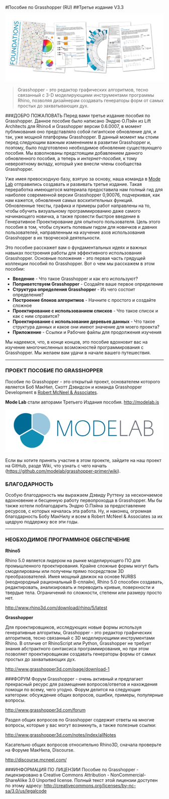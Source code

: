 #Пособие по Grasshopper (RU)
##Третье издание V3.3


![Primer Release Cover](0-about/images/GHP3_5Pages.png)

> Grasshopper - это редактор графических алгоритмов, тесно связанный с 3-D моделирующими инструментами программы Rhino, позволяя дизайнерам создавать генераторы форм от самых простых до захватывающих дух.

###ДОБРО ПОЖАЛОВАТЬ
Перед вами третье издание пособия по Grasshopper. Данное пособие было написано Эндрю О.Пэйн из Lift Architects для Rhino4 и Grasshopper версии 0.6.0007, в момент публикования оно представляло собой гигантское обновление для, и так, уже мощной платформы Grasshopper. В данный момент мы стоим перед следующим важным изменением в развитии Grasshopper и, поэтому, было подготовлено необходимое обновление существующего пособия. Мы взволнованы предстоящим добавлением данного обновленного пособия, а теперь и *интернет-пособия*, к тому невероятному вкладу, который уже внесли члены сообщества Grasshopper.

Уже имея превосходную базу, взятую за основу, наша команда в [Mode Lab](http://modelab.is) отправились создавать и развивать третье издание. Такая переработка имеющегося материала предоставила нам полный гид для наиболее современной версии Grasshopper 0,90076, подчеркивая, как нам кажется, обновления самых восхитительных функций. Обновленные тексты, графика и примеры работ направлены на то, чтобы обучить визуальному программированию даже самого начинающего новичка, а также провести быстрое введение в Генеративное Проектирование для опытного пользователя. Цель этого пособия в том, чтобы служить полевым гидом для новичков и давних пользователей, направленным на изучение азов использования Grasshopper в их творческой деятельности.

Это пособие расскажет вам о фундаментальных идеях и важных
навыках построения работы для эффективного использования Grasshopper. Основные 
положения - это первая часть грядущей коллекции пособий по Grasshopper. Вот о чем мы расскажем в этом пособии:
* **Введение** - Что такое Grasshopper и как его используют?
* **Поприветствуем Grasshopper** - Создайте ваше первое определение
* **Структура определения Grasshopper** - Из чего состоит определение?
* **Построение блоков алгоритмов** - Начните с простого и создайте сложное
* **Проектирование с использованием списков** - Что такое список и как с ним справится?
* **Проектирование с использование деревьев данных** - Что такое структура данных и какое они имеют значение для моего проекта?
* **Приложение** - Ссылки и Рабочие файлы для продолжения изучения

Мы надеемся, что, в конце концов, это пособие вдохновит вас на изучение
многочисленных возможностей программирования с Grasshopper. 
Мы желаем вам удачи в начале вашего путешествия.

---
### ПРОЕКТ ПОСОБИЕ ПО GRASSHOPPER

Пособие по Grasshopper - это открытый проект, основателем которого является Боб МакНил, Скотт Дэвидсон и команда Grasshopper Development в [Robert McNeel & Associates](http://www.en.na.mcneel.com/).

**Mode Lab** стали авторами Третьего Издания пособия. http://modelab.is

![Mode Lab Logo](0-about/images/MODELAB_Logo.png)

Если вы хотите принять участие в этом проекте, зайдите на наш проект на GitHub, разде Wiki, что узнать с чего начать  (https://github.com/modelab/grasshopper-primer/wiki).

### БЛАГОДАРНОСТЬ
Особую благодарность мы выражаем Дэвиду Руттену за нескончаемое вдохновение
и бесценную работу первопроходца в Grasshopper. Мы бы также хотели поблагодарить
Эндрю О.Пэйна за предоставление ресурсов, с которых началась эта работа. 
Ну, и наконец, огромная благодарность Бобу МакНилу и всем в Robert McNeel & Associates 
за их щедрую поддержку все эти годы.

---
### НЕОБХОДИМОЕ ПРОГРАММНОЕ ОБЕСПЕЧЕНИЕ
**Rhino5**

Rhino 5.0 является лидером на рынке моделирующего ПО для промышленного
проектирования. Крайне сложные формы могут быть смоделированы или 
получены прямо посредством 3D преобразователей. Имея мощный движок 
на основе NURBS (неоднородный рациональный В-сплайн),
Rhino 5.0 способен создавать, редактировать,
анализировать и переводить кривые, поверхности и твердые тела. 
Ограничений по сложности, степени или размеру просто нет.

http://www.rhino3d.com/download/rhino/5/latest

**Grasshopper**

Для проектировщиков, исследующих новые формы используя генеративные 
алгоритмы, Grasshopper - это редактор графических алгоритмов, тесно
связанный с 3D моделирующими инструментами Rhino. В отличие от 
RhinoScript или Python, Grasshopper не требует знания абстрактного
синтаксиса программирования, но при этом позволяет проектировщикам
создавать генераторы формы от самых простых до захватывающих дух.

http://www.grasshopper3d.com/page/download-1

###ФОРУМ
Форум Grasshopper - очень активный и предлагает прекрасный ресурс 
для размещения вопросов/ответов и нахождения помощи по всему, чего
угодно. Форум делится на следующие категории: обсуждение общих 
вопросов, ошибки, примеры, популярные вопросы.

http://www.grasshopper3d.com/forum

Раздел общих вопросов по Grasshopper содержит ответы на многие 
вопросы, которые у вас могут возникнуть, а также полезные ссылки:

http://www.grasshopper3d.com/notes/index/allNotes

Касательно общих вопросов относительно Rhino3D, сначала проверьте
на Форуме МакНила, Discourse.

http://discourse.mcneel.com/

###ИНФОРМАЦИЯ ПО ЛИЦЕНЗИИ
Пособие по Grasshopper - лицензировано в Creative Commons Attribution - NonCommercial-ShareAlike 3.0 Unported license. Полный текст этой лицензии доступен по этому адресу: http://creativecommons.org/licenses/by-nc-sa/3.0/us/legalcode
